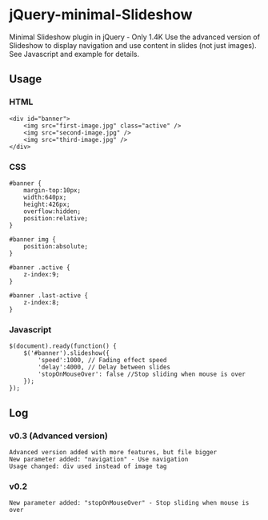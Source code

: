 jQuery-minimal-Slideshow
========================

Minimal Slideshow plugin in jQuery - Only 1.4K
Use the advanced version of Slideshow to display navigation and use content in slides (not just images). See Javascript and example for details.

Usage
-------

### HTML
	<div id="banner">
		<img src="first-image.jpg" class="active" />
		<img src="second-image.jpg" />
		<img src="third-image.jpg" />
	</div>

### CSS
	#banner {
		margin-top:10px;
		width:640px;
		height:426px;
		overflow:hidden;
		position:relative;
	}
	
	#banner img {
		position:absolute;
	}
	
	#banner .active {
		z-index:9;
	}
	
	#banner .last-active {
		z-index:8;
	}

### Javascript
	$(document).ready(function() {
		$('#banner').slideshow({
			'speed':1000, // Fading effect speed
			'delay':4000, // Delay between slides
			'stopOnMouseOver': false //Stop sliding when mouse is over
		});
	});
	
Log
-------

### v0.3 (Advanced version)
	Advanced version added with more features, but file bigger
	New parameter added: "navigation" - Use navigation
	Usage changed: div used instead of image tag

### v0.2
	New parameter added: "stopOnMouseOver" - Stop sliding when mouse is over